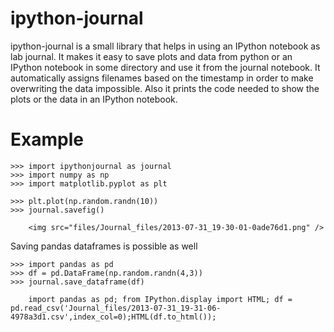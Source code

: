 ipython-journal
===============


ipython-journal is a small library that helps in using an IPython notebook as lab journal. It makes it easy
to save plots and data from python or an IPython notebook in some directory and use it from the journal
notebook. It automatically assigns filenames based on the timestamp in order to make overwriting the data
impossible. Also it prints the code needed to show the plots or the data in an IPython notebook.

Example
=======


    >>> import ipythonjournal as journal
    >>> import numpy as np
    >>> import matplotlib.pyplot as plt

    >>> plt.plot(np.random.randn(10))
    >>> journal.savefig()

        <img src="files/Journal_files/2013-07-31_19-30-01-0ade76d1.png" />
    
Saving pandas dataframes is possible as well

    >>> import pandas as pd
    >>> df = pd.DataFrame(np.random.randn(4,3))
    >>> journal.save_dataframe(df)

        import pandas as pd; from IPython.display import HTML; df = pd.read_csv('Journal_files/2013-07-31_19-31-06-4978a3d1.csv',index_col=0);HTML(df.to_html());
